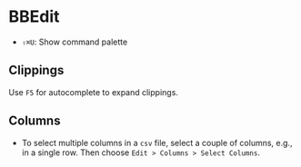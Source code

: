 # BBEdit

- `⇧⌘U`: Show command palette

## Clippings

Use `F5` for autocomplete to expand clippings.

## Columns

- To select multiple columns in a `csv` file, select a couple of columns, e.g., in a single row. Then choose `Edit > Columns > Select Columns`.
